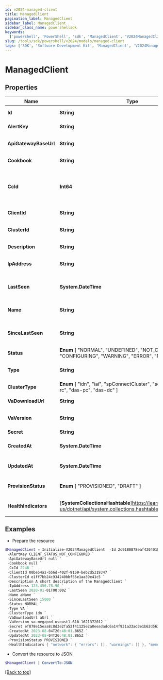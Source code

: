```yaml
---
id: v2024-managed-client
title: ManagedClient
pagination_label: ManagedClient
sidebar_label: ManagedClient
sidebar_class_name: powershellsdk
keywords:
  ['powershell', 'PowerShell', 'sdk', 'ManagedClient', 'V2024ManagedClient']
slug: /tools/sdk/powershell/v2024/models/managed-client
tags: ['SDK', 'Software Development Kit', 'ManagedClient', 'V2024ManagedClient']
---
```


# ManagedClient

## Properties

| Name | Type | Description | Notes |
| --- | --- | --- | --- |
| **Id** | **String** | ManagedClient ID | [optional] [readonly] |
| **AlertKey** | **String** | ManagedClient alert key | [optional] [readonly] |
| **ApiGatewayBaseUrl** | **String** | apiGatewayBaseUrl for the Managed client | [optional] |
| **Cookbook** | **String** | cookbook id for the Managed client | [optional] |
| **CcId** | **Int64** | Previous CC ID to be used in data migration. (This field will be deleted after CC migration!) | [optional] |
| **ClientId** | **String** | The client ID used in API management | [required] |
| **ClusterId** | **String** | Cluster ID that the ManagedClient is linked to | [required] |
| **Description** | **String** | ManagedClient description | [required][default to ""] |
| **IpAddress** | **String** | The public IP address of the ManagedClient | [optional] [readonly] |
| **LastSeen** | **System.DateTime** | When the ManagedClient was last seen by the server | [optional] [readonly] |
| **Name** | **String** | ManagedClient name | [optional] [default to "VA-$clientId"] |
| **SinceLastSeen** | **String** | Milliseconds since the ManagedClient has polled the server | [optional] [readonly] |
| **Status** | **Enum** [ "NORMAL", "UNDEFINED", "NOT_CONFIGURED", "CONFIGURING", "WARNING", "ERROR", "FAILED" ] | Status of the ManagedClient | [optional] [readonly] |
| **Type** | **String** | Type of the ManagedClient (VA, CCG) | [required] |
| **ClusterType** | **Enum** [ "idn", "iai", "spConnectCluster", "sqsCluster", "das-rc", "das-pc", "das-dc" ] | Cluster Type of the ManagedClient | [optional] [readonly] |
| **VaDownloadUrl** | **String** | ManagedClient VA download URL | [optional] [readonly] |
| **VaVersion** | **String** | Version that the ManagedClient's VA is running | [optional] [readonly] |
| **Secret** | **String** | Client's apiKey | [optional] |
| **CreatedAt** | **System.DateTime** | The date/time this ManagedClient was created | [optional] |
| **UpdatedAt** | **System.DateTime** | The date/time this ManagedClient was last updated | [optional] |
| **ProvisionStatus** | **Enum** [ "PROVISIONED", "DRAFT" ] | The provisioning status of the ManagedClient | [optional] [readonly] |
| **HealthIndicators** | [**SystemCollectionsHashtable**]https://learn.microsoft.com/en-us/dotnet/api/system.collections.hashtable?view=net-9.0 | The health indicators of the ManagedClient | [optional] |

## Examples

- Prepare the resource

```powershell
$ManagedClient = Initialize-V2024ManagedClient  -Id 2c9180878eaf4204018eb019c3570003 `
 -AlertKey CLIENT_STATUS_NOT_CONFIGURED `
 -ApiGatewayBaseUrl null `
 -Cookbook null `
 -CcId 2248 `
 -ClientId 00be54a2-bb6d-402f-9159-beb2d5319347 `
 -ClusterId e1ff7bb24c934240bbf55e1aa39e41c5 `
 -Description A short description of the ManagedClient `
 -IpAddress 123.456.78.90 `
 -LastSeen 2020-01-01T00:00Z `
 -Name aName `
 -SinceLastSeen 15000 `
 -Status NORMAL `
 -Type VA `
 -ClusterType idn `
 -VaDownloadUrl aUrl `
 -VaVersion va-megapod-useast1-610-1621372012 `
 -Secret ef878e15eaa8c8d3e2fa52f41125e2a0eeadadc6a14f931a33ad3e1b62d56381 `
 -CreatedAt 2023-08-04T20:48:01.865Z `
 -UpdatedAt 2023-08-04T20:48:01.865Z `
 -ProvisionStatus PROVISIONED `
 -HealthIndicators { "network": { "errors": [], "warnings": [] }, "memory": { "errors": [], "warnings": [] }, "cpu": { "errors": [], "warnings": [] } }
```

- Convert the resource to JSON

```powershell
$ManagedClient | ConvertTo-JSON
```

[[Back to top]](#)
